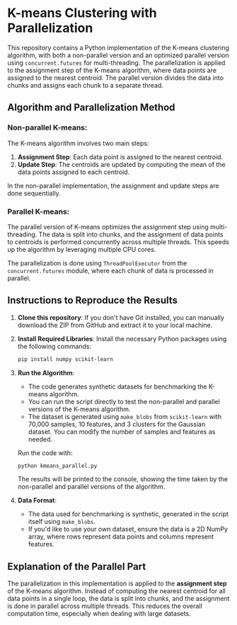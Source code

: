# K-means Clustering with Parallelization

This repository contains a Python implementation of the K-means clustering algorithm, with both a non-parallel version and an optimized parallel version using `concurrent.futures` for multi-threading. The parallelization is applied to the assignment step of the K-means algorithm, where data points are assigned to the nearest centroid. The parallel version divides the data into chunks and assigns each chunk to a separate thread.

## Algorithm and Parallelization Method

### Non-parallel K-means:
The K-means algorithm involves two main steps:
1. **Assignment Step**: Each data point is assigned to the nearest centroid.
2. **Update Step**: The centroids are updated by computing the mean of the data points assigned to each centroid.

In the non-parallel implementation, the assignment and update steps are done sequentially.

### Parallel K-means:
The parallel version of K-means optimizes the assignment step using multi-threading. The data is split into chunks, and the assignment of data points to centroids is performed concurrently across multiple threads. This speeds up the algorithm by leveraging multiple CPU cores.

The parallelization is done using `ThreadPoolExecutor` from the `concurrent.futures` module, where each chunk of data is processed in parallel.

## Instructions to Reproduce the Results

1. **Clone this repository**:
   If you don't have Git installed, you can manually download the ZIP from GitHub and extract it to your local machine.

2. **Install Required Libraries**:
   Install the necessary Python packages using the following commands:
   ```bash
   pip install numpy scikit-learn
   ```

3. **Run the Algorithm**:
   - The code generates synthetic datasets for benchmarking the K-means algorithm.
   - You can run the script directly to test the non-parallel and parallel versions of the K-means algorithm.
   - The dataset is generated using `make_blobs` from `scikit-learn` with 70,000 samples, 10 features, and 3 clusters for the Gaussian dataset. You can modify the number of samples and features as needed.

   Run the code with:
   ```bash
   python kmeans_parallel.py
   ```

   The results will be printed to the console, showing the time taken by the non-parallel and parallel versions of the algorithm.

4. **Data Format**:
   - The data used for benchmarking is synthetic, generated in the script itself using `make_blobs`.
   - If you'd like to use your own dataset, ensure the data is a 2D NumPy array, where rows represent data points and columns represent features.

## Explanation of the Parallel Part

The parallelization in this implementation is applied to the **assignment step** of the K-means algorithm. Instead of computing the nearest centroid for all data points in a single loop, the data is split into chunks, and the assignment is done in parallel across multiple threads. This reduces the overall computation time, especially when dealing with large datasets.






